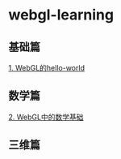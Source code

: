 # webgl-learning

## 基础篇

[1. WebGL的hello-world](./docs/base.md)

## 数学篇

[2. WebGL中的数学基础](./docs/math.md)

## 三维篇
